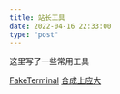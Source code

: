 ```yaml
---
title: 站长工具
date: 2022-04-16 22:33:00
type: "post"
---
```


这里写了一些常用工具

[FakeTerminal](./fakeTerminal/index.html)
[合成上应大](./composeSit/index.html)
